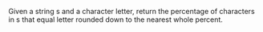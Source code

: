 Given a string s and a character letter, return the percentage of characters in s that equal letter rounded down to the nearest whole percent.